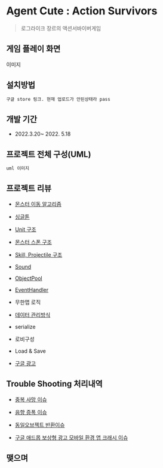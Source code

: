# Agent Cute : Action Survivors
> 로그라이크 장르의 액션서바이버게임

## 게임 플레이 화면

이미지

## 설치방법

```sh
구글 store 링크. 현재 업로드가 안된상태라 pass
```

## 개발 기간
* 2022.3.20~ 2022. 5.18

## 프로젝트 전체 구성(UML)
```sh
uml 이미지
```
## 프로젝트 리뷰

* [몬스터 이동 알고리즘](./Docs/move/Move.md)

* [싱글톤](./Docs/singletone/Singletone.md)

* [Unit 구조](./Docs/unit/Unit.md)

* [몬스터 스폰 구조](./Docs/unit/Spawn.md)

* [Skill, Projectile 구조](./Docs/skill/Skill.md)

* [Sound](./Docs/sound/Sound.md)

* [ObjectPool](./Docs/objectpool/ObjectPool.md)

* [EventHandler](./Docs/EventHandler/EventHandler.md)

* 무한맵 로직

* [데이터 관리방식](./Docs/data/data.md)

* serialize

* 로비구성

* Load & Save

* [구글 광고](./Docs/GoogleAds/GoogleAds.md)


## Trouble Shooting 처리내역

* [중복 사망 이슈](./Docs/EventHandler/EventHandler.md/#troubleshooting)

* [음향 증폭 이슈](./Docs/sound/Sound.md/#troubleshooting)

* [동일오브젝트 반환이슈](./Docs/objectpool/ObjectPool.md/#troubleshooting)


* [구글 애드몹 보상형 광고 모바일 환경 앱 크래시 이슈](./Docs/GoogleAds/GoogleAds.md)
## 맺으며
